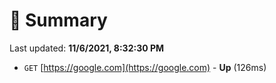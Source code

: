 # 📖 Summary
Last updated: **11/6/2021, 8:32:30 PM**

- `GET` [https://google.com](https://google.com) - **Up** (126ms)
